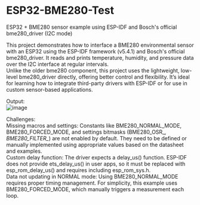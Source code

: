 # ESP32-BME280-Test
ESP32 + BME280 sensor example using ESP-IDF and Bosch's official bme280_driver (I2C mode)

This project demonstrates how to interface a BME280 environmental sensor with an ESP32 using the ESP-IDF framework (v5.4.1) and Bosch's official bme280_driver. It reads and prints temperature, humidity, and pressure data over the I2C interface at regular intervals.  
Unlike the older bme280 component, this project uses the lightweight, low-level bme280_driver directly, offering better control and flexibility. It’s ideal for learning how to integrate third-party drivers with ESP-IDF or for use in custom sensor-based applications.

Output:  
![image](https://github.com/user-attachments/assets/96768579-8380-4630-ad19-f0eb38195d2b)

Challenges:  
Missing macros and settings: Constants like BME280_NORMAL_MODE, BME280_FORCED_MODE, and settings bitmasks (BME280_OSR_*, BME280_FILTER_*) are not enabled by default. They need to be defined or manually implemented using appropriate values based on the datasheet and examples.  
Custom delay function: The driver expects a delay_us() function. ESP-IDF does not provide ets_delay_us() in user apps, so it must be replaced with esp_rom_delay_us() and requires including esp_rom_sys.h.  
Data not updating in NORMAL mode: Using BME280_NORMAL_MODE requires proper timing management. For simplicity, this example uses BME280_FORCED_MODE, which manually triggers a measurement each loop.
